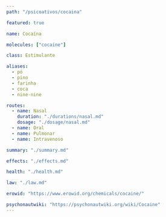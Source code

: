 ```yaml
---
path: "/psicoativos/cocaina"

featured: true

name: Cocaína

molecules: ["cocaine"]

class: Estimulante

aliases: 
  - pó
  - pino
  - farinha
  - coca
  - nine-nine

routes:
  - name: Nasal
    duration: "./durations/nasal.md"
    dosage: "./dosage/nasal.md"
  - name: Oral
  - name: Pulmonar
  - name: Intravenoso

summary: "./summary.md"

effects: "./effects.md"

health: "./health.md"

law: "./law.md"

erowid: "https://www.erowid.org/chemicals/cocaine/"

psychonautwiki: "https://psychonautwiki.org/wiki/Cocaine"
---
```

